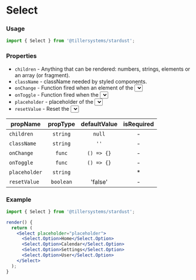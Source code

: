 # Select

### Usage

```jsx
import { Select } from '@tillersystems/stardust';
```

<!-- STORY -->

### Properties

- `children` - Anything that can be rendered: numbers, strings, elements or an array (or fragment).
- `className` - className needed by styled components.
- `onChange` - Function fired when an element of the <Select /> is selected.
- `onToggle` - Function fired when the <Select /> is toggled.
- `placeholder` - placeholder of the <Select /> component.
- `resetValue` - Reset the <Select /> value.

| propName      | propType  | defaultValue | isRequired |
| ------------- | :-------: | :----------: | :--------: |
| `children`    | `string`  |    `null`    |     -      |
| `className`   | `string`  |     `''`     |     -      |
| `onChange`    |  `func`   |  `() => {}`  |     -      |
| `onToggle`    |  `func`   |  `() => {}`  |     -      |
| `placeholder` | `string`  |              |     \*     |
| `resetValue`  | `boolean` |   'false'    |     -      |

### Example

```jsx
import { Select } from '@tillersystems/stardust';

render() {
  return (
    <Select placeholder="placeholder">
      <Select.Option>Home</Select.Option>
      <Select.Option>Calendar</Select.Option>
      <Select.Option>Settings</Select.Option>
      <Select.Option>User</Select.Option>
    </Select>
  );
}
```
